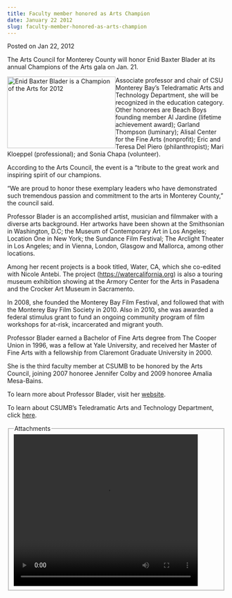 ```yaml
---
title: Faculty member honored as Arts Champion
date: January 22 2012
slug: faculty-member-honored-as-arts-champion
---
```


 



<span class="date">Posted on Jan 22, 2012    </span>
<p>The Arts Council for Monterey County will honor Enid Baxter
Blader at its annual Champions of the Arts gala on Jan. 21.</p>
<p><img alt="Enid Baxter Blader is a Champion of the Arts for 2012" src="https://news.csumb.edu/sites/default/files/65/attachments/news/images/bladerbaxter.jpg" style="float:left; width:250px; height:165px">Associate professor
and chair of CSU Monterey Bay&#x2019;s Teledramatic Arts and Technology
Department, she will be recognized in the education category. Other
honorees are Beach Boys founding member Al Jardine (lifetime
achievement award); Garland Thompson (luminary); Alisal Center for
the Fine Arts (nonprofit); Eric and Teresa Del Piero
(philanthropist); Mari Kloeppel (professional); and Sonia Chapa
(volunteer).</img></p>
<p>According to the Arts Council, the event is a &#x201C;tribute to the
great work and inspiring spirit of our champions.</p>
<p>&#x201C;We are proud to honor these exemplary leaders who have
demonstrated such tremendous passion and commitment to the arts in
Monterey County,&#x201D; the council said.</p>
<p>Professor Blader is an accomplished artist, musician and
filmmaker with a diverse arts background. Her artworks have been
shown at the Smithsonian in Washington, D.C; the Museum of
Contemporary Art in Los Angeles; Location One in New York; the
Sundance Film Festival; The Arclight Theater in Los Angeles; and in
Vienna, London, Glasgow and Mallorca, among other locations.</p>
<p>Among her recent projects is a book titled, Water, CA, which she
co-edited with Nicole Antebi. The project (<a href="https://watercalifornia.org" title="https://watercalifornia.org">https://watercalifornia.org</a>) is
also a touring museum exhibition showing at the Armory Center for
the Arts in Pasadena and the Crocker Art Museum in Sacramento.</p>
<p>In 2008, she founded the Monterey Bay Film Festival, and
followed that with the Monterey Bay Film Society in 2010. Also in
2010, she was awarded a federal stimulus grant to fund an ongoing
community program of film workshops for at-risk, incarcerated and
migrant youth.</p>
<p>Professor Blader earned a Bachelor of Fine Arts degree from The
Cooper Union in 1996, was a fellow at Yale University, and received
her Master of Fine Arts with a fellowship from Claremont Graduate
University in 2000.</p>
<p>She is the third faculty member at CSUMB to be honored by the
Arts Council, joining 2007 honoree Jennifer Colby and 2009 honoree
Amalia Mesa-Bains.</p>
<p>To learn more about Professor Blader, visit her&#xA0;<a href="https://enidbaxterblader.com/" rel="nofollow">website</a>.</p>
<p>To learn about CSUMB&#x2019;s Teledramatic Arts and Technology
Department, click <a href="https://tat.csumb.edu/" rel="nofollow">here</a>.</p>
<fieldset class="fieldgroup group-attachments">
<legend>Attachments</legend>
<div class="field field-type-emvideo field-field-attach-video">
<div class="field-items">
<div class="field-item odd">
<div class="emvideo emvideo-video emvideo-youtube">
<div class="emfield-emvideo emfield-emvideo-youtube">
<div id="emvideo-youtube-flash-wrapper-1">
<!--<object type="application/x-shockwave-flash" height="350" width="425" data="https://www.youtube.com/v/cBNg9jcZbz4&amp;rel=0&amp;enablejsapi=1&amp;playerapiid=ytplayer&amp;fs=1" id="emvideo-youtube-flash-1">
          <param name="movie" value="https://www.youtube.com/v/cBNg9jcZbz4&amp;rel=0&amp;enablejsapi=1&amp;playerapiid=ytplayer&amp;fs=1" />
          <param name="allowScriptAccess" value="sameDomain"/>
          <param name="quality" value="best"/>
          <param name="allowFullScreen" value="true"/>
          <param name="bgcolor" value="#FFFFFF"/>
          <param name="scale" value="noScale"/>
          <param name="salign" value="TL"/>
          <param name="FlashVars" value="playerMode=embedded" />
          <param name="wmode" value="transparent" />
        </object>-->
<video controls="" width="425" height="350">
<source src="https://r18---sn-o097znee.googlevideo.com/videoplayback?pl=23&amp;mv=m&amp;signature=0A4FFCCFD218DDBDE96EDAF22EC8B5776B3E1FD0.DD1983025133028E4F55505322706988AE690337&amp;ms=au&amp;ratebypass=yes&amp;id=o-AH4JLiRikpKPvYG2WdvjpHTPERo_Ne-nYAmYXUp2lPZF&amp;fexp=900718,907263,916104,923368,927622,929821,930676,936121,9406392,941004,943917,947225,948124,952302,952605,952901,955301,957103,957105,957201,959701&amp;source=youtube&amp;sver=3&amp;expire=1422346966&amp;dur=96.367&amp;mt=1422325333&amp;key=yt5&amp;ip=198.189.249.65&amp;upn=T0GzHzqIzGE&amp;sparams=dur,id,initcwndbps,ip,ipbits,itag,mm,ms,mv,pl,ratebypass,source,upn,expire&amp;itag=18&amp;mm=31&amp;ipbits=0&amp;initcwndbps=3752500&amp;name=cBNg9jcZbz4" type="video/mp4"/></video></div>
</div>
</div>
</div>
</div>
</div>
</fieldset>





 
